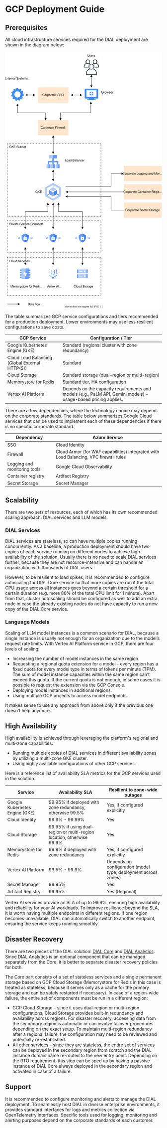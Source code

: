 # GCP Deployment Guide

## Prerequisites

All cloud infrastructure services required for the DIAL deployment are shown in the diagram below:

![mid-zoom](../img/gcp-deployment.svg)

The table summarizes GCP service configurations and tiers recommended for a production deployment. Lower environments may use less resilient configurations to save costs.

| GCP Service   | Configuration / Tier |
| ------------- | --------------------|
| Google Kubernetes Engine (GKE)    | Standard (regional cluster with zone redundancy)      |
| Cloud Load Balancing (Global External HTTP(S)) | Standard    |
| Cloud Storage | Standard storage (dual-region or multi-region)        |
| Memorystore for Redis  | Standard tier, HA configuration |
| Vertex AI Platform     | Depends on the capacity requirements and models (e.g., PaLM API, Gemini models) – usage-based pricing applies. |

There are a few dependencies, where the technology choice may depend on the corporate standards. The table below summarizes Google Cloud services that can be used to implement each of these dependencies if there is no specific corporate standard.

| Dependency| Azure Service |
| ----------| ---------- |
| SSO  | Cloud Identity      |
| Firewall        | Cloud Armor (for WAF capabilities) integrated with Load Balancing, VPC firewall rules |
| Logging and monitoring tools | Google Cloud Observability   |
| Container registry           | Artifact Registry   |
| Secret Storage  | Secret Manager      |

## Scalability

There are two sets of resources, each of which has its own recommended scaling approach: DIAL services and LLM models.

### DIAL Services

DIAL services are stateless, so can have multiple copies running concurrently. As a baseline, a production deployment should have two copies of each service running on different nodes to achieve high availability of the solution. Usually there is no need to scale DIAL services further, because they are not resource-intensive and can handle an organization with thousands of DIAL users.

However, to be resilient to load spikes, it is recommended to configure autoscaling for DIAL Core service so that more copies are run if the total CPU usage across all instances goes beyond a certain threshold for a certain duration (e.g. more 80% of the total CPU limit for 1 minute).
Apart from that, cluster autoscaling should be configured as well to add an extra node in case the already existing nodes do not have capacity to run a new copy of the DIAL Core service.

### Language Models

Scaling of LLM model instances is a common scenario for DIAL, because a single instance is usually not enough for an organization due to the model’s request rate limits. With Vertex AI Platform service in GCP, there are four levels of scaling:

- Increasing the number of model instances in the same region.
- Requesting a regional quota extension for a model - every region has a fixed quota for every model type in terms of tokens per minute (TPM). The sum of model instance capacities within the same region can’t exceed this quota. If the current quota is not enough, in some cases it is possible to request the extension via the GCP Console.
- Deploying model instances in additional regions.
- Using multiple GCP projects to access model endpoints.

It makes sense to use any approach from above only if the previous one doesn’t help anymore.

## High Availability

High availability is achieved through leveraging the platform's regional and multi-zone capabilities:

- Running multiple copies of DIAL services in different availability zones by utilizing a multi-zone GKE cluster.
- Using highly available configurations of other GCP services.

Here is a reference list of availability SLA metrics for the GCP services used in the solution.

| Service| Availability SLA        | Resilient to zone-wide outages|
| ---------- | --------- | ---|
| Google Kubernetes Engine (GKE) | 99.95% if deployed with zone redundancy, otherwise 99.5% | Yes, if configured explicitly |
| Cloud Identity    | 99.9% - 99.99%          | Yes   |
| Cloud Storage     | 99.95% if using dual-region or multi-region location, otherwise 99.9% | Yes   |
| Memorystore for Redis          | 99.9% if deployed with zone redundancy        | Yes, if configured explicitly |
| Vertex AI Platform| 99.5% - 99.9%| Depends on configuration (model type, deployment across zones) |
| Secret Manager    | 99.95%       | Yes   |
| Artifact Registry | 99.95%       | Yes (Regional)   |

Vertex AI services provide an SLA of up to 99.9%, ensuring high availability and reliability for your AI workloads. To improve resilience beyond the SLA, it is worth having multiple endpoints in different regions. If one region becomes unavailable, DIAL can automatically switch to another endpoint, ensuring the service keeps running smoothly.

## Disaster Recovery

There are two pieces of the DIAL solution: [DIAL Core](/docs/platform/0.architecture-and-concepts/3.components.md#dial-core) and [DIAL Analytics](/docs/platform/0.architecture-and-concepts/3.components.md#analytics-realtime). Since DIAL Analytics is an optional component that can be managed separately from the Core, it is better to separate disaster recovery policies for both.

The Core part consists of a set of stateless services and a single permanent storage based on GCP Cloud Storage (Memorystore for Redis in this case is treated as stateless, because it serves only as a cache for the primary storage and can be safely restarted if necessary). In case of a region-wide failure, the entire set of components must be run in a different region:

- GCP Cloud Storage – since it uses dual-region or multi-region configurations, Cloud Storage provides built-in redundancy and availability across regions. For disaster recovery, accessing data from the secondary region is automatic or can involve failover procedures depending on the exact setup. To maintain multi-region redundancy after a regional failure, the configuration may need to be reviewed and potentially re-established.
- All other services – since they are stateless, the entire set of services can be deployed in the secondary region from scratch and the DIAL instance domain name re-routed to the new entry point. Depending on the RTO requirement, this step can be sped up by having a passive instance of DIAL Core always deployed in the secondary region and activated in case of a failure.

## Support

It is recommended to configure monitoring and alerts to manage the DIAL deployment. To seamlessly host DIAL in diverse enterprise environments, it provides standard interfaces for logs and metrics collection via OpenTelemetry interfaces.
Specific tools used for logging, monitoring and alerting purposes depend on the corporate standards of each customer.
